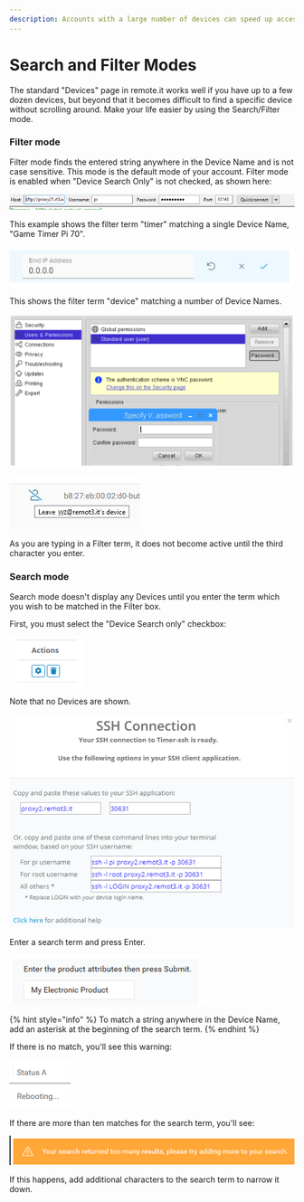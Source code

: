 ```yaml
---
description: Accounts with a large number of devices can speed up access using this mode
---
```


# Search and Filter Modes

The standard "Devices" page in remote.it works well if you have up to a few dozen devices, but beyond that it becomes difficult to find a specific device without scrolling around.  Make your life easier by using the Search/Filter mode.

### Filter mode

Filter mode finds the entered string anywhere in the Device Name and is not case sensitive.  This mode is the default mode of your account.   Filter mode is enabled when "Device Search Only" is not checked, as shown here:

![](../../../.gitbook/assets/image%20%28248%29.png)

This example shows the filter term "timer" matching a single Device Name, "Game Timer Pi 70".

![](../../../.gitbook/assets/image%20%28416%29.png)

This shows the filter term "device" matching a number of Device Names.

![](../../../.gitbook/assets/image%20%28300%29.png)

![](../../../.gitbook/assets/image%20%2857%29.png)

As you are typing in a Filter term, it does not become active until the third character you enter.

### Search mode

Search mode doesn't display any Devices until you enter the term which you wish to be matched in the Filter box.

First, you must select the "Device Search only" checkbox:

![](../../../.gitbook/assets/image%20%28358%29.png)

Note that no Devices are shown.

![](../../../.gitbook/assets/image%20%28151%29.png)

Enter a search term and press Enter.  

![](../../../.gitbook/assets/image%20%28352%29.png)

{% hint style="info" %}
To match a string anywhere in the Device Name, add an asterisk at the beginning of the search term.
{% endhint %}

If there is no match, you'll see this warning:

![](../../../.gitbook/assets/image%20%28165%29.png)

If there are more than ten matches for the search term, you'll see:

![](../../../.gitbook/assets/image%20%2843%29.png)

If this happens, add additional characters to the search term to narrow it down.


